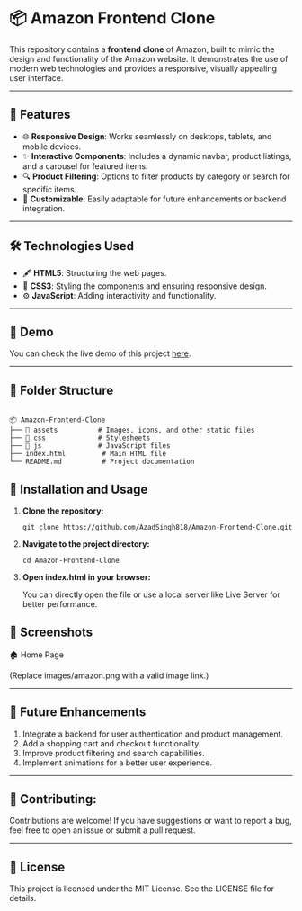 # 📦 Amazon Frontend Clone

This repository contains a **frontend clone** of Amazon, built to mimic the design and functionality of the Amazon website. It demonstrates the use of modern web technologies and provides a responsive, visually appealing user interface.

---

## 🚀 Features

- 🌐 **Responsive Design**: Works seamlessly on desktops, tablets, and mobile devices.
- ✨ **Interactive Components**: Includes a dynamic navbar, product listings, and a carousel for featured items.
- 🔍 **Product Filtering**: Options to filter products by category or search for specific items.
- 🔧 **Customizable**: Easily adaptable for future enhancements or backend integration.

---

## 🛠️ Technologies Used

- 🖋️ **HTML5**: Structuring the web pages.
- 🎨 **CSS3**: Styling the components and ensuring responsive design.
- ⚙️ **JavaScript**: Adding interactivity and functionality.

---

## 🌟 Demo

You can check the live demo of this project [here](https://azadsingh818.github.io/Amazon-Frontend-Clone/).  

---

## 📂 Folder Structure

~~~

📦 Amazon-Frontend-Clone
├── 📁 assets          # Images, icons, and other static files
├── 📁 css             # Stylesheets
├── 📁 js              # JavaScript files
├── index.html         # Main HTML file
└── README.md          # Project documentation

~~~

## 🔧 Installation and Usage

1. **Clone the repository:**
   ~~~
   git clone https://github.com/AzadSingh818/Amazon-Frontend-Clone.git
2. **Navigate to the project directory:**
   ~~~
   cd Amazon-Frontend-Clone
3. **Open index.html in your browser:**

   You can directly open the file or use a local server like Live Server for better performance.

## 📸 Screenshots
🏠 Home Page

(Replace images/amazon.png with a valid image link.)

---

## 🚀 Future Enhancements
1. Integrate a backend for user authentication and product management.
2. Add a shopping cart and checkout functionality.
3. Improve product filtering and search capabilities.
4. Implement animations for a better user experience.

---

## 🤝 Contributing:

Contributions are welcome! If you have suggestions or want to report a bug, feel free to open an issue or submit a pull request.

---

## 📄 License

This project is licensed under the MIT License. See the LICENSE file for details.


